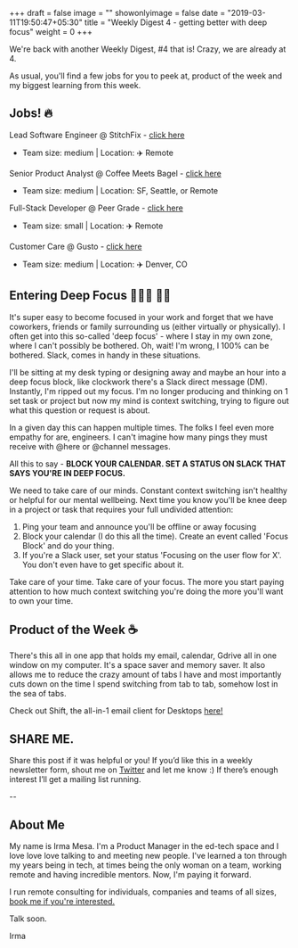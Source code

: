 +++
draft = false
image = ""
showonlyimage = false
date = "2019-03-11T19:50:47+05:30"
title = "Weekly Digest 4 - getting better with deep focus"
weight = 0
+++

We're back with another Weekly Digest, #4 that is! Crazy, we are already at 4.

<!--more-->

As usual, you'll find a few jobs for you to peek at, product of the week and my biggest learning from this week.

## Jobs! 🔥

Lead Software Engineer @ StitchFix - [click here](https://www.stitchfix.com/careers/jobs?gh_jid=1589945&gh_jid=1589945)

- Team size: medium | Location: ✈️ Remote

Senior Product Analyst @ Coffee Meets Bagel - [click here](https://jobs.lever.co/coffeemeetsbagel/785af668-0df3-4d35-81e1-258c3dc9f5de)

- Team size: medium | Location: SF, Seattle, or Remote

Full-Stack Developer @ Peer Grade - [click here](https://davidkofoedwind.typeform.com/to/moodV0)

- Team size: small | Location: ✈️ Remote

Customer Care @ Gusto - [click here](https://boards.greenhouse.io/gusto/jobs/590568?t=bae6d7cd1)

- Team size: medium | Location: ✈️ Denver, CO

## Entering Deep Focus 👨🏽‍💻 👩🏽‍

It's super easy to become focused in your work and forget that we have coworkers, friends or family surrounding us (either virtually or physically). I often get into this so-called 'deep focus' - where I stay in my own zone, where I can't possibly be bothered. Oh, wait! I'm wrong, I 100% can be bothered. Slack, comes in handy in these situations.

I'll be sitting at my desk typing or designing away and maybe an hour into a deep focus block, like clockwork there's a Slack direct message (DM). Instantly, I'm ripped out my focus. I'm no longer producing and thinking on 1 set task or project but now my mind is context switching, trying to figure out what this question or request is about.

In a given day this can happen multiple times. The folks I feel even more empathy for are, engineers. I can't imagine how many pings they must receive with @here or @channel messages.

All this to say - **BLOCK YOUR CALENDAR. SET A STATUS ON SLACK THAT SAYS YOU'RE IN DEEP FOCUS.**

We need to take care of our minds. Constant context switching isn't healthy or helpful for our mental wellbeing. Next time you know you'll be knee deep in a project or task that requires your full undivided attention:

1. Ping your team and announce you'll be offline or away focusing
2. Block your calendar (I do this all the time). Create an event called 'Focus Block' and do your thing.
3. If you're a Slack user, set your status 'Focusing on the user flow for X'. You don't even have to get specific about it.

Take care of your time. Take care of your focus. The more you start paying attention to how much context switching you're doing the more you'll want to own your time.

## Product of the Week ☕

There's this all in one app that holds my email, calendar, Gdrive all in one window on my computer. It's a space saver and memory saver. It also allows me to reduce the crazy amount of tabs I have and most importantly cuts down on the time I spend switching from tab to tab, somehow lost in the sea of tabs.

Check out Shift, the all-in-1 email client for Desktops [here!](https://tryshift.com/referral/e/787d/irma.mesa/)

## SHARE ME.

Share this post if it was helpful or you! If you’d like this in a weekly newsletter form, shout me on [Twitter](https://twitter.com/_justirma) and let me know :) If there’s enough interest I’ll get a mailing list running.

--

## About Me

My name is Irma Mesa. I'm a Product Manager in the ed-tech space and I love love love talking to and meeting new people. I've learned a ton through my years being in tech, at times being the only woman on a team, working remote and having incredible mentors. Now, I'm paying it forward.

I run remote consulting for individuals, companies and teams of all sizes, [book me if you're interested.](/workwithme/)

Talk soon.

Irma
